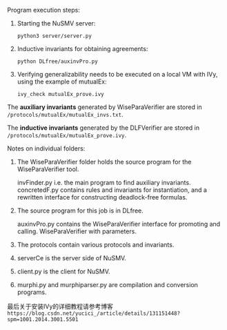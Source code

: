 Program execution steps:

1. Starting the NuSMV server:

    ```cd /serverCe
    python3 server/server.py
    ```

2. Inductive invariants for obtaining agreements:

    ```
    python DLfree/auxinvPro.py
    ```

4. Verifying generalizability needs to be executed on a local VM with IVy, using the example of mutualEx:

    ```
    ivy_check mutualEx_prove.ivy
    ```



The **auxiliary invariants** generated by WiseParaVerifier are stored in `/protocols/mutualEx/mutualEx_invs.txt`.

The **inductive invariants** generated by the DLFVerifier are stored in `/protocols/mutualEx/mutualEx_prove.ivy`.



Notes on individual folders:

1. The WiseParaVerifier folder holds the source program for the WiseParaVerifier tool.

    invFinder.py i.e. the main program to find auxiliary invariants.
    concretedF.py contains rules and invariants for instantiation, and a rewritten interface for constructing deadlock-free formulas.

2. The source program for this job is in DLfree.

   auxinvPro.py contains the WiseParaVerifier interface for promoting and calling. WiseParaVerifier with parameters.

4. The protocols contain various protocols and invariants.

5. serverCe is the server side of NuSMV.

6. client.py is the client for NuSMV.

7. murphi.py and murphiparser.py are compilation and conversion programs.

最后关于安装IVy的详细教程请参考博客`https://blog.csdn.net/yucici_/article/details/131151448?spm=1001.2014.3001.5501`
